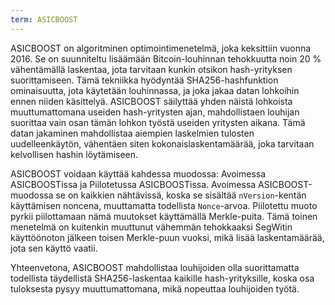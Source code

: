 ```yaml
---
term: ASICBOOST
---
```


ASICBOOST on algoritminen optimointimenetelmä, joka keksittiin vuonna 2016. Se on suunniteltu lisäämään Bitcoin-louhinnan tehokkuutta noin 20 % vähentämällä laskentaa, jota tarvitaan kunkin otsikon hash-yrityksen suorittamiseen. Tämä tekniikka hyödyntää SHA256-hashfunktion ominaisuutta, jota käytetään louhinnassa, ja joka jakaa datan lohkoihin ennen niiden käsittelyä. ASICBOOST säilyttää yhden näistä lohkoista muuttumattomana useiden hash-yritysten ajan, mahdollistaen louhijan suorittaa vain osan tämän lohkon työstä useiden yritysten aikana. Tämä datan jakaminen mahdollistaa aiempien laskelmien tulosten uudelleenkäytön, vähentäen siten kokonaislaskentamäärää, joka tarvitaan kelvollisen hashin löytämiseen.

ASICBOOST voidaan käyttää kahdessa muodossa: Avoimessa ASICBOOSTissa ja Piilotetussa ASICBOOSTissa. Avoimessa ASICBOOST-muodossa se on kaikkien nähtävissä, koska se sisältää `nVersion`-kentän käyttämisen noncena, muuttamatta todellista `Nonce`-arvoa. Piilotettu muoto pyrkii piilottamaan nämä muutokset käyttämällä Merkle-puita. Tämä toinen menetelmä on kuitenkin muuttunut vähemmän tehokkaaksi SegWitin käyttöönoton jälkeen toisen Merkle-puun vuoksi, mikä lisää laskentamäärää, jota sen käyttö vaatii.

Yhteenvetona, ASICBOOST mahdollistaa louhijoiden olla suorittamatta todellista täydellistä SHA256-laskentaa kaikille hash-yrityksille, koska osa tuloksesta pysyy muuttumattomana, mikä nopeuttaa louhijoiden työtä.